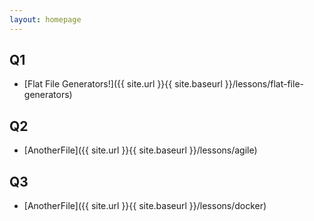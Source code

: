```yaml
---
layout: homepage
---
```


## Q1
 - [Flat File Generators!]({{ site.url }}{{ site.baseurl }}/lessons/flat-file-generators)

## Q2 
 - [AnotherFile]({{ site.url }}{{ site.baseurl }}/lessons/agile)
 
## Q3
  - [AnotherFile]({{ site.url }}{{ site.baseurl }}/lessons/docker)
